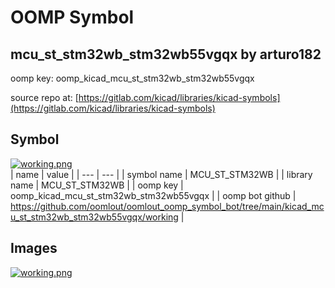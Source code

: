 # OOMP Symbol  
## mcu_st_stm32wb_stm32wb55vgqx  by arturo182  
  
oomp key: oomp_kicad_mcu_st_stm32wb_stm32wb55vgqx  
  
source repo at: [https://gitlab.com/kicad/libraries/kicad-symbols](https://gitlab.com/kicad/libraries/kicad-symbols)  
## Symbol  
  
[![working.png](working_600.png)](working.png)  
| name | value | 
| --- | --- | 
| symbol name | MCU_ST_STM32WB | 
| library name | MCU_ST_STM32WB | 
| oomp key | oomp_kicad_mcu_st_stm32wb_stm32wb55vgqx | 
| oomp bot github | https://github.com/oomlout/oomlout_oomp_symbol_bot/tree/main/kicad_mcu_st_stm32wb_stm32wb55vgqx/working | 
## Images  
  
[![working.png](working_140.png)](working.png)  

